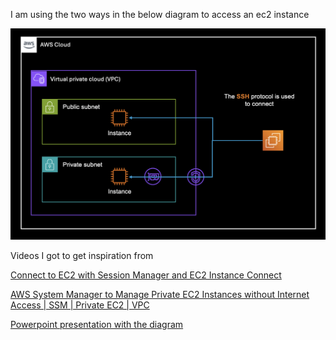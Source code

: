 I am using the two ways in the below diagram to access an ec2 instance 

![Image description](private-ec2.png)

Videos I got to get inspiration from 

[Connect to EC2 with Session Manager and EC2 Instance Connect](https://www.youtube.com/watch?v=3tKB947rT5Q)

[AWS System Manager to Manage Private EC2 Instances without Internet Access | SSM | Private EC2 | VPC](https://www.youtube.com/watch?v=lYJjw7l8Scs)

[Powerpoint presentation with the diagram](https://drive.google.com/file/d/1Bop77OQg0AyKgtzOJOCUs41bLG5l5Tf-/view?usp=sharing) 





